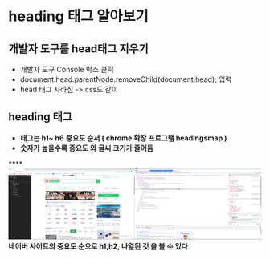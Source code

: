 # heading 태그 알아보기

## 개발자 도구를  head태그 지우기

* 개발자 도구 Console 박스 클릭
* &#x20;document.head.parentNode.removeChild(document.head);  입력&#x20;
* head 태그 사라짐 -> css도 같이&#x20;

## heading 태그&#x20;

* **태그는 h1\~ h6** **중요도 순서  ( chrome 확장 프로그램  headingsmap )**
* **숫자가 높을수록 중요도 와 글씨 크기가 줄어듬**

****<img src="../.gitbook/assets/image (1).png" alt="" data-size="original">  **네이버 사이트의 중요도 순으로 h1,h2, 나열된 것 을 볼 수 있다**

